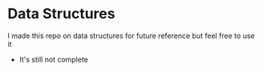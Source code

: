 # Data Structures

I made this repo on data structures for future reference but feel free to use it 

- It's still not complete